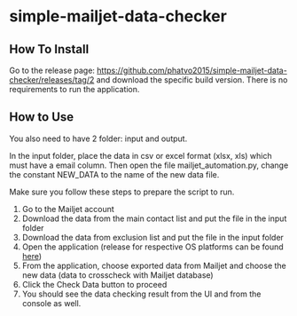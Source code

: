# simple-mailjet-data-checker

## How To Install
Go to the release page: https://github.com/phatvo2015/simple-mailjet-data-checker/releases/tag/2 and download the specific build version.
There is no requirements to run the application.

## How to Use

You also need to have 2 folder: input and output.

In the input folder, place the data in csv or excel format (xlsx, xls) which must have a email column. Then open the file mailjet_automation.py, change the constant NEW_DATA to the name of the new data file.

Make sure you follow these steps to prepare the script to run.
1) Go to the Mailjet account
2) Download the data from the main contact list and put the file in the input folder
3) Download the data from exclusion list and put the file in the input folder
4) Open the application (release for respective OS platforms can be found [here](https://github.com/phatvo2015/simple-mailjet-data-checker/releases/tag/2))
5) From the application, choose exported data from Mailjet and choose the new data (data to crosscheck with Mailjet database)
6) Click the Check Data button to proceed
7) You should see the data checking result from the UI and from the console as well.

